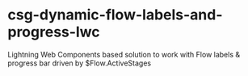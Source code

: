 # csg-dynamic-flow-labels-and-progress-lwc
Lightning Web Components based solution to work with Flow labels &amp; progress bar driven by $Flow.ActiveStages
